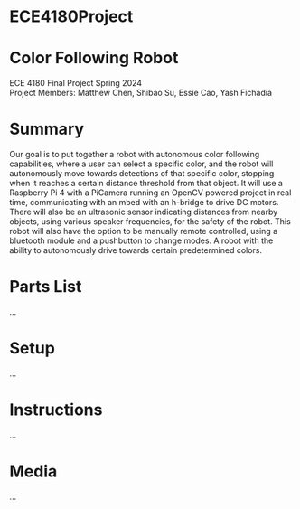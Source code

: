 # ECE4180Project

# Color Following Robot
ECE 4180 Final Project Spring 2024 <br />
Project Members: Matthew Chen, Shibao Su, Essie Cao, Yash Fichadia

# Summary
Our goal is to put together a robot with autonomous color following capabilities, where a user can select a specific color, and the robot will autonomously move towards detections of that specific color, stopping when it reaches a certain distance threshold from that object. It will use a Raspberry Pi 4 with a PiCamera running an OpenCV powered project in real time, communicating with an mbed with an h-bridge to drive DC motors. There will also be an ultrasonic sensor indicating distances from nearby objects, using various speaker frequencies, for the safety of the robot. This robot will also have the option to be manually remote controlled, using a bluetooth module and a pushbutton to change modes.
A robot with the ability to autonomously drive towards certain predetermined colors.

# Parts List
...

# Setup
...

# Instructions
...

# Media
...
